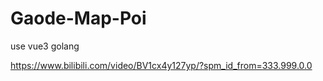 # Gaode-Map-Poi
use vue3 golang

https://www.bilibili.com/video/BV1cx4y127yp/?spm_id_from=333.999.0.0  
